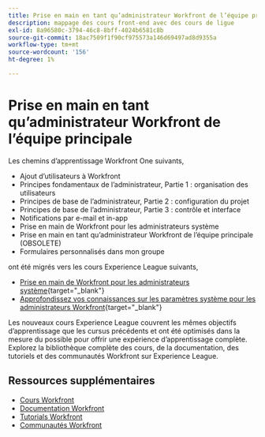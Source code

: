 ```yaml
---
title: Prise en main en tant qu’administrateur Workfront de l’équipe principale
description: mappage des cours front-end avec des cours de ligue
exl-id: 8a96580c-3794-46c8-8bff-4024b6581c8b
source-git-commit: 18ac7509f1f90cf975573a146d69497ad8d9355a
workflow-type: tm+mt
source-wordcount: '156'
ht-degree: 1%

---
```


# Prise en main en tant qu’administrateur Workfront de l’équipe principale

Les chemins d’apprentissage Workfront One suivants,

* Ajout d’utilisateurs à Workfront
* Principes fondamentaux de l’administrateur, Partie 1 : organisation des utilisateurs
* Principes de base de l’administrateur, Partie 2 : configuration du projet
* Principes de base de l’administrateur, Partie 3 : contrôle et interface
* Notifications par e-mail et in-app
* Prise en main de Workfront pour les administrateurs système
* Prise en main en tant qu’administrateur Workfront de l’équipe principale (OBSOLETE)
* Formulaires personnalisés dans mon groupe

ont été migrés vers les cours Experience League suivants,

* [Prise en main de Workfront pour les administrateurs système](https://experienceleague.adobe.com/?recommended=Workfront-A-1-2022.1.admin){target="_blank"}
* [Approfondissez vos connaissances sur les paramètres système pour les administrateurs Workfront](https://experienceleague.adobe.com/?recommended=Workfront-A-1-2022.2.admin){target="_blank"}

Les nouveaux cours Experience League couvrent les mêmes objectifs d’apprentissage que les cursus précédents et ont été optimisés dans la mesure du possible pour offrir une expérience d’apprentissage complète.  Explorez la bibliothèque complète des cours, de la documentation, des tutoriels et des communautés Workfront sur Experience League.

## Ressources supplémentaires

* [Cours Workfront](https://experienceleague.adobe.com/?lang=en&amp;Solution=Workfront#courses)
* [Documentation Workfront](https://experienceleague.adobe.com/docs/workfront.html)
* [Tutorials Workfront](https://experienceleague.adobe.com/docs/workfront-learn/tutorials-workfront/home.html)
* [Communautés Workfront](https://experienceleaguecommunities.adobe.com/t5/workfront/ct-p/workfront)
